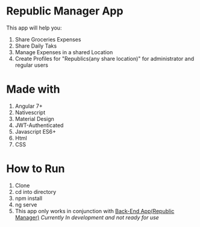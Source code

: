 # Republic Manager App #

This app will help you:

1. Share Groceries Expenses
2. Share Daily Taks
3. Manage Expenses in a shared Location
4. Create Profiles for "Republics(any share location)" for administrator and regular users

# Made with #

1. Angular 7+
2. Nativescript
3. Material Design
4. JWT-Authenticated
5. Javascript ES6+
6. Html
7. CSS

# How to Run #

1. Clone
2. cd into directory
3. npm install
4. ng serve
5. This app only works in conjunction with  [Back-End App(Republic Manager)](https://github.com/Jhonatan-de-Souza/RepublicManager)
*Currently In development and not ready for use*
